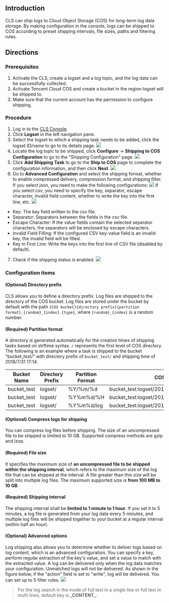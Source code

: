 ## Introduction
CLS can ship logs to Cloud Object Storage (COS) for long-term log data storage. By making configuration in the console, logs can be shipped to COS according to preset shipping intervals, file sizes, paths and filtering rules.

## Directions
### Prerequisites

1. Activate the CLS, create a logset and a log topic, and the log data can be successfully collected.
2. Activate Tencent Cloud COS and create a bucket in the region logset will be shipped to.
3. Make sure that the current account has the permission to configure shipping. 

### Procedure
1. Log in to the [CLS Console](https://console.cloud.tencent.com/cls).
2. Click **Logset** in the left navigation pane.
3. Select the logset to which a shipping task needs to be added, click the logset ID/name to go to its details page.
![](https://main.qcloudimg.com/raw/1c7469782437b6c377b8108877e78899.png)
4. Locate the log topic to be shipped, click **Configure** -> **Shipping to COS Configuration** to go to the "Shipping Configuration" page.
![](https://main.qcloudimg.com/raw/0ad3f1f23c67bcb53974b94e12549727.png)
5. Click **Add Shipping Task** to go to the **Ship to COS** page to complete the configuration information, and then click **Next**. 
![](https://main.qcloudimg.com/raw/9ee68687e345cd24e352e47895e08762.png)
6. Go to **Advanced Configuration** and select the shipping format, whether to enable compressed delivery, compression format, and shipping filter.
If you select json, you need to make the following configurations:
![](https://main.qcloudimg.com/raw/8af28118ae8445dc4a173310bbd2a747.png)
If you select csv, you need to specify the key, separator, escape character, invalid field content, whether to write the key into the first line, etc.
![](https://main.qcloudimg.com/raw/77f75aff5524f06d705f02848ea74592.png)
 - Key: The key field written to the csv file.
 - Separator: Separators between the fields in the csv file.
 - Escape Character: If the value fields contain the selected separator characters, the separators will be enclosed by escape characters.
 - Invalid Field Filling: If the configured CSV key-value field is an invalid key, the invalid field will be filled.
 - Key in First Line: Write the keys into the first line of CSV file (disabled by default).
7. Check if the shipping status is enabled.
![](https://main.qcloudimg.com/raw/5156e3f409bfe76afcb27bbeac7b0585.png)

<a id="config"></a>
### Configuration items
#### (Optional) Directory prefix
CLS allows you to define a directory prefix. Log files are shipped to the directory of the COS bucket. Log files are stored under the bucket by default with the path `{COS bucket}{directory prefix}{partition format}_{random}_{index}.{type}`, where `{random}_{index}` is a random number.

#### (Required) Partition format
A directory is generated automatically for the creation times of shipping tasks based on strftime syntax. `/` represents the first level of COS directory. The following is an example where a task is shipped to the bucket "bucket_test/" with directory prefix of `bucket_test/` and shipping time of 2018/7/31 17:14.

| Bucket Name | Directory Prefix | Partition Format | COS File Path |
| ----------- | -------- | ----------- | ------------------------------------------------- |
| bucket_test | logset/ | %Y/%m/%d    | bucket\_test:logset/2018/7/31\_{random}\_{index}    |
| bucket_test | logset/ | %Y%m%d/%H  | bucket\_test:logset/20180731/14\_{random}\_{index} |
| bucket_test | logset/ | %Y%m%d/log | bucket\_test:logset/20180731/log\_{random}\_{index} |

#### (Optional) Compress logs for shipping
You can compress log files before shipping. The size of an uncompressed file to be shipped is limited to 10 GB. Supported compress methods are gzip and lzop.

#### (Required) File size
It specifies the maximum size of **an uncompressed file to be shipped within the shipping interval**, which refers to the maximum size of the log file that can be shipped at the interval. A file greater than this size will be split into multiple log files. The maximum supported size is **from 100 MB to 10 GB**. 

#### (Required) Shipping interval
The shipping interval shall be **limited to 1 minute to 1 hour**. If you set it to 5 minutes, a log file is generated from your log data every 5 minutes, and multiple log files will be shipped together to your bucket at a regular interval (within half an hour). 


#### (Optional) Advanced options
Log shipping also allows you to determine whether to deliver logs based on log content, which is an advanced configuration. You can specify a key, perform regular extraction of the key's value, and set a value to match with the extracted value. A log can be delivered only when the log data matches your configuration. Unmatched logs will not be delivered. As shown in the figure below, if the "action" field is set to "write", log will be delivered. You can set up to 5 filter rules.
![](https://main.qcloudimg.com/raw/273963759377765714ef2612e4829970.png)

>For the log search in the mode of full text in a single line or full text in multi lines, default key is **\_CONTENT_**.

